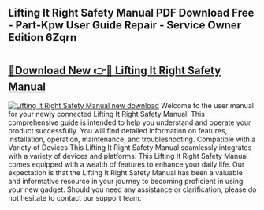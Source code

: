 ## Lifting It Right Safety Manual PDF Download Free - Part-Kpw User Guide Repair - Service Owner Edition 6Zqrn

# <h2><a href="http://bc36892.oget.top/?id=Lifting+It+Right+Safety+Manual">🔗Download New 👉🔴 Lifting It Right Safety Manual</a></h2>

[![Lifting It Right Safety Manual new download](https://i.imgur.com/5g1atiW.png)](http://bc36892.oget.top/?id=Lifting+It+Right+Safety+Manual)
Welcome to the user manual for your newly connected Lifting It Right Safety Manual. This comprehensive guide is intended to help you understand and operate your product successfully. You will find detailed information on features, installation, operation, maintenance, and troubleshooting. Compatible with a Variety of Devices This Lifting It Right Safety Manual seamlessly integrates with a variety of devices and platforms. This Lifting It Right Safety Manual comes equipped with a wealth of features to enhance your daily life. Our expectation is that the Lifting It Right Safety Manual has been a valuable and informative resource in your journey to becoming proficient in using your new gadget. Should you need any assistance or clarification, please do not hesitate to contact our support team.
